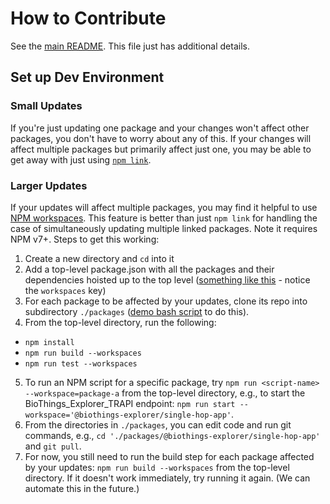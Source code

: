 # How to Contribute

See the [main README](https://github.com/biothings/BioThings_Explorer_TRAPI#biothings-explorer-trapi-api). This file just has additional details.

## Set up Dev Environment

### Small Updates

If you're just updating one package and your changes won't affect other packages, you don't have to worry about any of this. If your changes will affect multiple packages but primarily affect just one, you may be able to get away with just using [`npm link`](https://docs.npmjs.com/cli/v7/commands/npm-link).

### Larger Updates

If your updates will affect multiple packages, you may find it helpful to use [NPM workspaces](https://docs.npmjs.com/cli/v7/using-npm/workspaces). This feature is better than just `npm link` for handling the case of simultaneously updating multiple linked packages. Note it requires NPM v7+. Steps to get this working:

1. Create a new directory and `cd` into it
2. Add a top-level package.json with all the packages and their dependencies hoisted up to the top level ([something like this](https://www.dropbox.com/s/izsofa7r5alwwfd/package.json?dl=0) - notice the `workspaces` key)
3. For each package to be affected by your updates, clone its repo into subdirectory `./packages` ([demo bash script](https://www.dropbox.com/s/upggzaby7b978z8/clone_packages.sh?dl=0) to do this).
4. From the top-level directory, run the following:

- `npm install`
- `npm run build --workspaces`
- `npm run test --workspaces`

5. To run an NPM script for a specific package, try `npm run <script-name> --workspace=package-a` from the top-level directory, e.g., to start the BioThings_Explorer_TRAPI endpoint: `npm run start --workspace='@biothings-explorer/single-hop-app'`.
6. From the directories in `./packages`, you can edit code and run git commands, e.g., `cd './packages/@biothings-explorer/single-hop-app'` and `git pull`.
7. For now, you still need to run the build step for each package affected by your updates: `npm run build --workspaces` from the top-level directory. If it doesn't work immediately, try running it again. (We can automate this in the future.)
